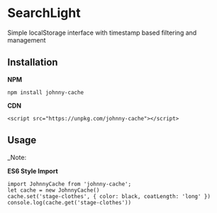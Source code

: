 SearchLight
===========

Simple localStorage interface with timestamp based filtering and management

Installation
------------

**NPM**

    npm install johnny-cache

**CDN**

    <script src="https://unpkg.com/johnny-cache"></script>


Usage
-----

_Note: 

**ES6 Style Import**

    import JohnnyCache from 'johnny-cache';
    let cache = new JohnnyCache()
    cache.set('stage-clothes', { color: black, coatLength: 'long' })
    console.log(cache.get('stage-clothes'))